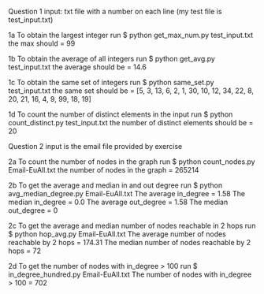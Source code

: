Question 1
  input: txt file with a number on each line (my test file is test_input.txt)

1a
  To obtain the largest integer run
  $ python get_max_num.py test_input.txt
  the max should = 99

1b
  To obtain the average of all integers run
  $ python get_avg.py test_input.txt
  the average should be = 14.6

1c
  To obtain the same set of integers run
  $ python same_set.py test_input.txt
  the same set should be = [5, 3, 13, 6, 2, 1, 30, 10, 12, 34, 22, 8, 20, 21, 16, 4, 9, 99, 18, 19]

1d
  To count the number of distinct elements in the input run
  $ python count_distinct.py test_input.txt
  the number of distinct elements should be = 20

Question 2
  input is the email file provided by exercise

2a
  To count the number of nodes in the graph run
  $ python count_nodes.py Email-EuAll.txt
  the number of nodes in the graph = 265214

2b
  To get the average and median in and out degree run
  $ python avg_median_degree.py Email-EuAll.txt
  The average in_degree = 1.58
  The median in_degree = 0.0
  The average out_degree = 1.58
  The median out_degree = 0

2c
  To get the average and median number of nodes reachable in 2 hops run
  $ python hop_avg.py Email-EuAll.txt
  The average number of nodes reachable by 2 hops = 174.31
  The median number of nodes reachable by 2 hops = 72

2d
  To get the number of nodes with in_degree > 100 run
  $ in_degree_hundred.py Email-EuAll.txt
  The number of nodes with in_degree > 100 = 702